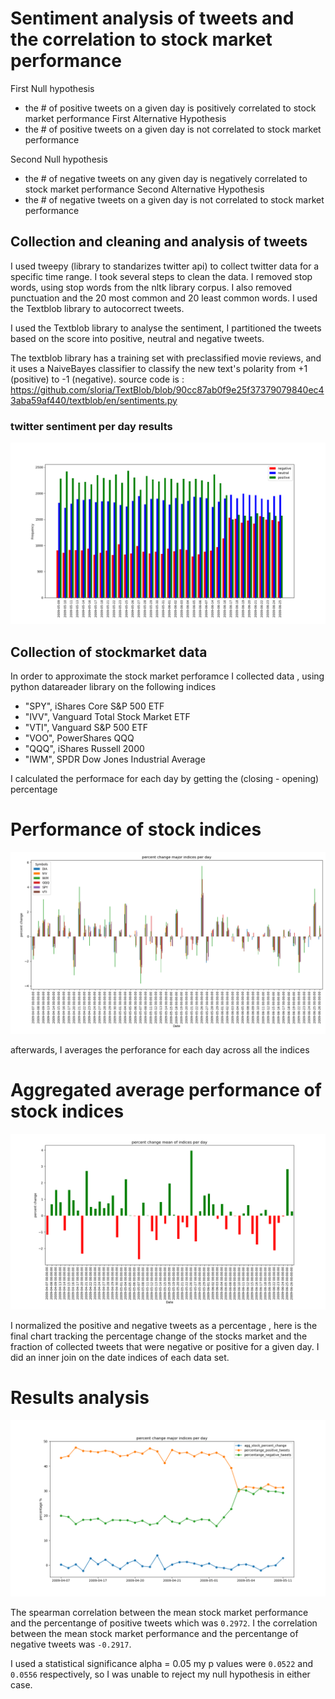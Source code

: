 # Sentiment analysis of tweets and the correlation to stock market performance

First Null hypothesis 
- the # of positive tweets on a given day is positively correlated to stock market performance
First Alternative Hypothesis 
- the # of positive tweets on a given day is not correlated to stock market performance

Second Null hypothesis 
- the # of negative tweets on any given day is negatively correlated to stock market performance
Second Alternative Hypothesis 
- the # of negative tweets on a given day is not correlated to stock market performance

## Collection and cleaning and analysis of tweets

I used tweepy (library to standarizes twitter api) to collect twitter data for a specific time range.
I took several steps to clean the data. I removed stop words, using stop words from the nltk library corpus. I also removed punctuation and the 20 most common and 20 least common words. I used the Textblob library to autocorrect tweets. 

I used the Textblob library to analyse the sentiment, I partitioned the tweets based on the score into positive, neutral and negative tweets. 

The textblob library has a training set with preclassified movie reviews, and it uses a NaiveBayes classifier to classify the new text's polarity from +1 (positive) to -1 (negative). 
source code is : https://github.com/sloria/TextBlob/blob/90cc87ab0f9e25f37379079840ec43aba59af440/textblob/en/sentiments.py


### twitter sentiment per day results

![alt text](https://github.com/red-starter/capstone/blob/master/graphs/better_chart.png)

## Collection of stockmarket data
In order to approximate the stock market perforamce I collected data , using python datareader library on the following indices 
- "SPY", iShares Core S&P 500 ETF 
- "IVV", Vanguard Total Stock Market ETF 
- "VTI", Vanguard S&P 500 ETF 
- "VOO", PowerShares QQQ 
- "QQQ", iShares Russell 2000 
- "IWM", SPDR Dow Jones Industrial Average 

I calculated the performace for each day by getting the (closing - opening) percentage

# Performance of stock indices
![alt text](https://github.com/red-starter/capstone/blob/master/graphs/each_index_change.png)

afterwards, I averages the perforance for each day across all the indices

# Aggregated average performance of stock indices
![alt text](https://github.com/red-starter/capstone/blob/master/graphs/percent_change.png)

I normalized the positive and negative tweets as a percentage , here is the final chart tracking the percentage change of the stocks market and the fraction of collected tweets that were negative or positive for a given day. I did an inner join on the date indices of each data set.

# Results analysis
![alt text](https://github.com/red-starter/capstone/blob/master/graphs/alllinestogether.png)

The spearman correlation between the mean stock market performance and the percentange of positive tweets which was `0.2972`. I the correlation between the mean stock market performance and the percentange of negative tweets was `-0.2917`. 

I used a statistical significance alpha = 0.05 my p values were `0.0522` and `0.0556` respectively, so I was unable to reject my null hypothesis in either case.
